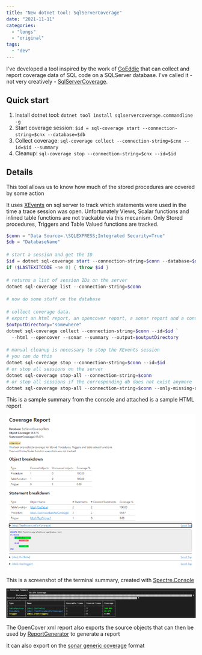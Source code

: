 ```yaml
---
title: "New dotnet tool: SqlServerCoverage"
date: "2021-11-11"
categories:
  - "longs"
  - "original"
tags:
  - "dev"
---
```


I've developed a tool inspired by the work of [GoEddie](https://github.com/GoEddie/SQLCover) that can collect and report coverage data of SQL code on a SQLServer database.
I've called it - not very creatively - [SqlServerCoverage](https://github.com/pitermarx/SqlServerCoverage).

## Quick start

1. Install dotnet tool: `dotnet tool install sqlservercoverage.commandline -g`
2. Start coverage session: `$id = sql-coverage start --connection-string=$cnx --database=$db`
3. Collect coverage: `sql-coverage collect --connection-string=$cnx --id=$id --summary`
4. Cleanup: `sql-coverage stop --connection-string=$cnx --id=$id`

## Details

This tool allows us to know how much of the stored procedures are covered by some action

It uses [XEvents](https://docs.microsoft.com/en-us/sql/relational-databases/extended-events/extended-events) on sql server to track which statements were used in the time a trace session was open.
Unfortunately Views, Scalar functions and inlined table functions are not trackable via this mecanism. Only Stored procedures, Triggers and Table Valued functions are tracked.

```powershell
$conn = "Data Source=.\SQLEXPRESS;Integrated Security=True"
$db = "DatabaseName"

# start a session and get the ID
$id = dotnet sql-coverage start --connection-string=$conn --database=$db
if ($LASTEXITCODE -ne 0) { throw $id }

# returns a list of session IDs on the server
dotnet sql-coverage list --connection-string=$conn

# now do some stuff on the database

# collect coverage data.
# export an html report, an opencover report, a sonar report and a console summary
$outputDirectory="somewhere"
dotnet sql-coverage collect --connection-string=$conn --id=$id `
  --html --opencover --sonar --summary --output=$outputDirectory

# manual cleanup is necessary to stop the XEvents session
# you can do this
dotnet sql-coverage stop --connection-string=$conn --id=$id
# or stop all sessions on the server
dotnet sql-coverage stop-all --connection-string=$conn
# or stop all sessions if the corresponding db does not exist anymore
dotnet sql-coverage stop-all --connection-string=$conn --only-missing-dbs

```

This is a sample summary from the console and attached is a sample HTML report

![Screenshot](images/htmlReport.png)

This is a screenshot of the terminal summary, created with [Spectre.Console](https://spectreconsole.net/)

![Screenshot](images/terminalSummary.png)

The OpenCover xml report also exports the source objects that can then be used by [ReportGenerator](https://danielpalme.github.io/ReportGenerator/) to generate a report

It can also export on the [sonar generic coverage](https://docs.sonarqube.org/latest/analysis/generic-test/) format
